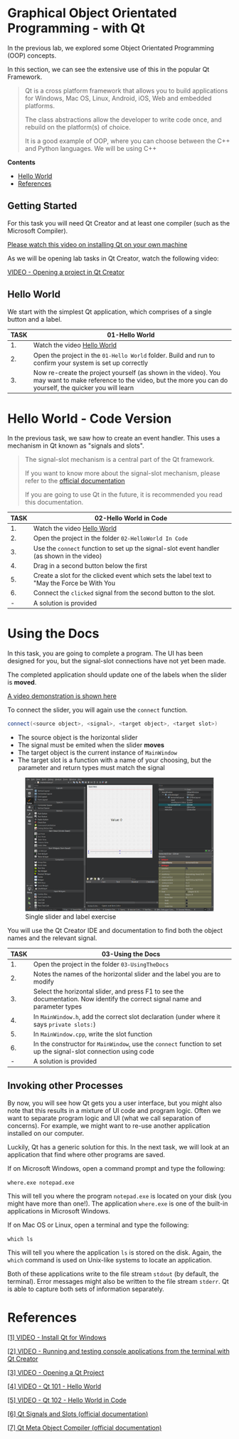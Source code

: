 # Graphical Object Orientated Programming - with Qt

In the previous lab, we explored some Object Orientated Programming (OOP) concepts.

In this section, we can see the extensive use of this in the popular Qt Framework.

> Qt is a cross platform framework that allows you to build applications for Windows, Mac OS, Linux, Android, iOS, Web and embedded platforms.
>
> The class abstractions allow the developer to write code once, and rebuild on the platform(s) of choice.
>
> It is a good example of OOP, where you can choose between the C++ and Python languages. We will be using C++

**Contents**

* [Hello World](#hello-world)
* [References](#references)

## Getting Started

For this task you will need Qt Creator and at least one compiler (such as the Microsoft Compiler).

[Please watch this video on installing Qt on your own machine](https://plymouth.cloud.panopto.eu/Panopto/Pages/Viewer.aspx?id=ca4ed3d5-8e3c-4e63-9a85-b0c400fbac08)

As we will be opening lab tasks in Qt Creator, watch the following video:

[VIDEO - Opening a project in Qt Creator](https://plymouth.cloud.panopto.eu/Panopto/Pages/Viewer.aspx?id=6f42fe28-f415-4476-8fd0-b0c900c85d92)

## Hello World

We start with the simplest Qt application, which comprises of a single button and a label.

| TASK | 01-Hello World |
| - | - |
| 1. | Watch the video [Hello World](https://plymouth.cloud.panopto.eu/Panopto/Pages/Viewer.aspx?id=f64471a8-1703-4554-a571-b0c900b3d38c) |
| 2. | Open the project in the `01-Hello World` folder. Build and run to confirm your system is set up correctly |
|3. | Now re-create the project yourself (as shown in the video). You may want to make reference to the video, but the more you can do yourself, the quicker you will learn |

# Hello World - Code Version

In the previous task, we saw how to create an event handler. This uses a mechanism in Qt known as "signals and slots".

> The signal-slot mechanism is a central part of the Qt framework.
>
> If you want to know more about the signal-slot mechanism, please refer to the [official documentation](https://doc.qt.io/qt-6/signalsandslots.html)
>
> If you are going to use Qt in the future, it is recommended you read this documentation.

| TASK | 02-Hello World in Code|
| - | - |
| 1. | Watch the video [Hello World](https://plymouth.cloud.panopto.eu/Panopto/Pages/Viewer.aspx?id=f64471a8-1703-4554-a571-b0c900b3d38c) |
| 2. | Open the project in the folder `02-HelloWorld In Code` |
| 3. | Use the `connect` function to set up the signal-slot event handler (as shown in the video) |
| 4. | Drag in a second button below the first |
| 5. | Create a slot for the clicked event which sets the label text to "May the Force be With You |
| 6. | Connect the `clicked` signal from the second button to the slot. |
| - | A solution is provided |

# Using the Docs

In this task, you are going to complete a program. The UI has been designed for you, but the signal-slot connections have not yet been made.

The completed application should update one of the labels when the slider is **moved**. 

[A video demonstration is shown here](https://plymouth.cloud.panopto.eu/Panopto/Pages/Viewer.aspx?id=4c13bbc5-199b-4204-bb15-b0c900ed0cb8)

To connect the slider, you will again use the `connect` function.

```C++
connect(<source object>, <signal>, <target object>, <target slot>)
```

* The source object is the horizontal slider
* The signal must be emited when the slider **moves**
* The target object is the current instance of `MainWindow`
* The target slot is a function with a name of your choosing, but the parameter and return types must match the signal

<figure>
<img src="./img/qtc-task02.png" width="600px">
<figcaption>Single slider and label exercise</figcaption>
</figure>

You will use the Qt Creator IDE and documentation to find both the object names and the relevant signal. 

| TASK | 03-Using the Docs|
| - | - |
| 1. | Open the project in the folder `03-UsingTheDocs` |
| 2. | Notes the names of the horizontal slider and the label you are to modify |
| 3. | Select the horizontal slider, and press F1 to see the documentation. Now identify the correct signal name and parameter types |
| 4. | In `MainWindow.h`, add the correct slot declaration (under where it says `private slots:`) |
| 5. | In `MainWindow.cpp`, write the slot function |
| 6. | In the constructor for `MainWindow`, use the `connect` function to set up the signal-slot connection using code |
| - | A solution is provided |


## Invoking other Processes

By now, you will see how Qt gets you a user interface, but you might also note that this results in a mixture of UI code and program logic. Often we want to separate program logic and UI (what we call separation of concerns). For example, we might want to re-use another application installed on our computer.

Luckily, Qt has a generic solution for this. In the next task, we will look at an application that find where other programs are saved.

If on Microsoft Windows, open a command prompt and type the following:

`where.exe notepad.exe`

This will tell you where the program `notepad.exe` is located on your disk (you might have more than one!). The application `where.exe` is one of the built-in applications in Microsoft Windows.

If on Mac OS or Linux, open a terminal and type the following:

`which ls`

This will tell you where the application `ls` is stored on the disk. Again, the `which` command is used on Unix-like systems to locate an application.

Both of these applications write to the file stream `stdout` (by default, the terminal). Error messages might also be written to the file stream `stderr`. Qt is able to capture both sets of information separately.



# References

[[1] VIDEO - Install Qt for Windows](https://plymouth.cloud.panopto.eu/Panopto/Pages/Viewer.aspx?id=ca4ed3d5-8e3c-4e63-9a85-b0c400fbac08)

[[2] VIDEO - Running and testing console applications from the terminal with Qt Creator](https://plymouth.cloud.panopto.eu/Panopto/Pages/Viewer.aspx?id=113dd382-5956-4d2f-9ab5-b0c400fd8d84)

[[3] VIDEO - Opening a Qt Project](https://plymouth.cloud.panopto.eu/Panopto/Pages/Viewer.aspx?id=6f42fe28-f415-4476-8fd0-b0c900c85d92)

[[4] VIDEO - Qt 101 - Hello World](https://plymouth.cloud.panopto.eu/Panopto/Pages/Viewer.aspx?id=f64471a8-1703-4554-a571-b0c900b3d38c)

[[5] VIDEO - Qt 102 - Hello World in Code](https://plymouth.cloud.panopto.eu/Panopto/Pages/Viewer.aspx?id=3eb8d6fe-376c-471a-b00a-b0c900c4cada)

[[6] Qt Signals and Slots (official documentation)](https://doc.qt.io/qt-6/signalsandslots.html)

[[7] Qt Meta Object Compiler (official documentation)](https://doc.qt.io/qt-6/moc.html)

